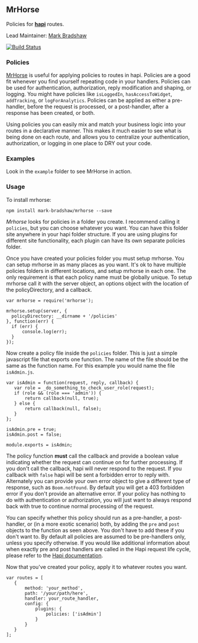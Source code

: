 ## MrHorse

Policies for [**hapi**](https://github.com/hapijs/hapi) routes.

Lead Maintainer: [Mark Bradshaw](https://github.com/mark-bradshaw)

[![Build Status](https://travis-ci.org/mark-bradshaw/mrhorse.svg?branch=master)](https://travis-ci.org/mark-bradshaw/mrhorse)

### Policies

[MrHorse](https://github.com/mark-bradshaw/mrhorse) is useful for applying policies to routes in hapi.  Policies are a good fit whenever you find yourself repeating code in your handlers.  Policies can be used for authentication, authorization, reply modification and shaping, or logging.  You might have policies like `isLoggedIn`, `hasAccessToWidget`, `addTracking`, or `logForAnalytics`.  Policies can be applied as either a pre-handler, before the request is processed, or a post-handler, after a response has been created, or both.

Using policies you can easily mix and match your business logic into your routes in a declarative manner.  This makes it much easier to see what is being done on each route, and allows you to centralize your authentication, authorization, or logging in one place to DRY out your code.

### Examples

Look in the `example` folder to see MrHorse in action.

### Usage

To install mrhorse:

```
npm install mark-bradshaw/mrhorse --save
```

*Mrhorse* looks for policies in a folder you create.  I recommend calling it `policies`, but you can choose whatever you want.  You can have this folder site anywhere in your hapi folder structure.  If you are using plugins for different site functionality, each plugin can have its own separate policies folder.

Once you have created your policies folder you must setup mrhorse.  You can setup mrhorse in as many places as you want.  It's ok to have multiple policies folders in different locations, and setup mrhorse in each one.  The only requirement is that each policy name must be globally unique.  To setup mrhorse call it with the server object, an options object with the location of the policyDirectory, and a callback.

```
var mrhorse = require('mrhorse');

mrhorse.setup(server, {
  policyDirectory: __dirname + '/policies'
}, function(err) {
  if (err) {
      console.log(err);
  }
});
```

Now create a policy file inside the `policies` folder.  This is just a simple javascript file that exports one function.  The name of the file should be the same as the function name.  For this example you would name the file `isAdmin.js`.

```
var isAdmin = function(request, reply, callback) {
   var role = _do_something_to_check_user_role(request);
   if (role && (role === 'admin')) {
       return callback(null, true);
   } else {
       return callback(null, false);
   }
};

isAdmin.pre = true;
isAdmin.post = false;

module.exports = isAdmin;
```

The policy function **must** call the callback and provide a boolean value indicating whether the request can continue on for further processing.  If you don't call the callback, hapi will never respond to the request.  If you callback with `false` hapi will be sent a forbidden error to reply with.  Alternately you can provide your own error object to give a different type of response, such as `Boom.notFound`.  By default you will get a 403 forbidden error if you don't provide an alternative error.  If your policy has nothing to do with authentication or authorization, you will just want to always respond back with true to continue normal processing of the request.

You can specify whether this policy should run as a pre-handler, a post-handler, or (in a more exotic scenario) both, by adding the `pre` and `post` objects to the function as seen above.  You don't have to add these if you don't want to.  By default all policies are assumed to be pre-handlers only, unless you specify otherwise.  If you would like additional information about when exactly pre and post handlers are called in the Hapi request life cycle, please refer to the [Hapi documentation](https://github.com/hapijs/hapi/blob/master/docs/Reference.md#request-lifecycle).

Now that you've created your policy, apply it to whatever routes you want.

```
var routes = [
   {
       method: 'your_method',
       path: '/your/path/here',
       handler: your_route_handler,
       config: {
           plugins: {
               policies: ['isAdmin']
           }
       }
   }
];
```
